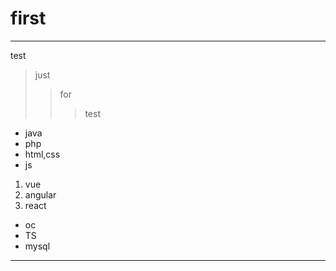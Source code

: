 # first
********
test

>just
>>for
>>>test

+ java
+ php
+ html,css
+ js
1. vue
2. angular
3. react
+ oc
+ TS
+ mysql

---------

